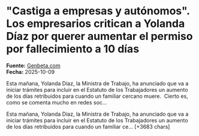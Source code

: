 # "Castiga a empresas y autónomos". Los empresarios critican a Yolanda Díaz por querer aumentar el permiso por fallecimiento a 10 días

**Fuente:** [Genbeta.com](https://www.genbeta.com/laboral/castiga-a-empresas-autonomos-empresarios-critican-a-yolanda-diaz-querer-aumentar-permiso-fallecimiento-a-10-dias)  
**Fecha:** 2025-10-09

Esta mañana, Yolanda Díaz, la Ministra de Trabajo, ha anunciado que va a iniciar trámites para incluir en el Estatuto de los Trabajadores un aumento de los días retribuidos para cuando un familiar cercano muere. 
Cierto es, como se comenta mucho en redes soc…

Esta mañana, Yolanda Díaz, la Ministra de Trabajo, ha anunciado que va a iniciar trámites para incluir en el Estatuto de los Trabajadores un aumento de los días retribuidos para cuando un familiar ce… [+3683 chars]
